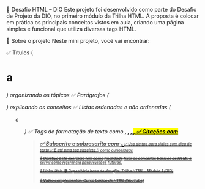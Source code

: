 🧠 Desafio HTML – DIO
Este projeto foi desenvolvido como parte do Desafio de Projeto da DIO, no primeiro módulo da Trilha HTML.
A proposta é colocar em prática os principais conceitos vistos em aula, criando uma página simples e funcional que utiliza diversas tags HTML.

📌 Sobre o projeto
Neste mini projeto, você vai encontrar:

✅ Títulos (<h1> a <h6>) organizando os tópicos
✅ Parágrafos (<p>) explicando os conceitos
✅ Listas ordenadas e não ordenadas (<ol> e <ul>)
✅ Tags de formatação de texto como <strong>, <i>, <u>, <mark>, <del>
✅ Citações com <blockquote>
✅ Subscrito e sobrescrito com <sub> e <sup>
✅ Uso da tag <abbr> para siglas com dica de texto
✅ E até uma tag obsoleta (<font>) como curiosidade

🎯 Objetivo
Este exercício tem como finalidade fixar os conceitos básicos de HTML e servir como referência para revisões futuras.

🔗 Links úteis
📚 Repositório base do desafio:
Trilha HTML - Módulo 1 (DIO)

🎥 Vídeo complementar:
Curso básico de HTML (YouTube)




























